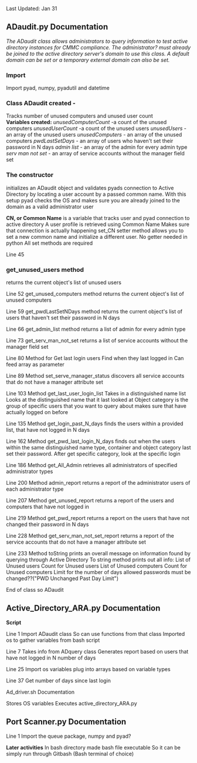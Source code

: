 Last Updated:
Jan 31

## ADaudit.py Documentation

_The ADaudit class allows administrators to query information to test active directory instances for CMMC compliance._
_The administrator? must already be joined to the active directory server's domain to use this class._
_A default domain can be set or a temporary external domain can also be set._

### Import
Import pyad, numpy, pyadutil and datetime

### Class ADaudit created - 
Tracks number of unused computers and unused user count  
**Variables created:**
_unusedComputerCount_ -a count of the unused computers
_unusedUserCount_ -a count of the unused users
_unusedUsers_ - an array of the unused users
_unusedComputers_ - an array of the unused computers
_pwdLastSetDays_ - an array of users who haven't set their password in N days
_admin list_ - an array of the admin for every admin type
_serv man not set_ - an array of service accounts without the manager field set

### The constructor 
initializes an ADaudit object and validates pyads connection to Active Directory by locating a user account by a passed common name. 
With this setup pyad checks the OS and makes sure you are already joined to the domain as a valid administrator user

**CN, or Common Name** is a variable that tracks user and pyad connection to active directory
A user profile is retrieved using Common Name
Makes sure that connection is actually happening
set_CN setter method allows you to set a new common name and initialize a different user. 
No getter needed in python
All set methods are required 

Line 45
### get_unused_users method 
returns the current object's list of unused users

Line 52
get_unused_computers method returns the current object's list of unused computers

Line 59
get_pwdLastSetNDays method returns the current object's list of users that haven't set their password in N days

Line 66
get_admin_list method returns a list of admin for every admin type

Line 73
get_serv_man_not_set returns a list of service accounts without the manager field set

Line 80
Method for Get last login users 
Find when they last logged in 
Can feed array as parameter

Line 89
Method set_serve_manager_status discovers all service accounts that do not have a manager attribute set

Line 103
Method get_last_user_login_list 
Takes in a distinguished name list 
Looks at the distinguished name that it last looked at 
Object category is the group of specific users that you want to query about 
makes sure that have actually logged on before 

Line 135
Method get_login_past_N_days finds the users within a provided list, that have not logged in N days 

Line 162
Method get_pwd_last_login_N_days finds out when the users within the same distinguished name type, container and object category last set their password. 
After get specific category, look at the specific login 

Line 186
Method get_All_Admin retrieves all administrators of specified administrator types

Line 200 
Method admin_report returns a report of the administrator users of each administrator type

Line 207 
Method get_unused_report returns a report of the users and computers that have not logged in 

Line 219 
Method get_pwd_report returns a report on the users that have not changed their password in N days

Line 228
Method get_serv_man_not_set_report returns a report of the service accounts that do not have a manager attribute set

Line 233
Method toString prints an overall message on information found by querying through Active Directory
To string method  prints out all info:
List of Unused users
Count for Unused users
List of Unused computers
Count for Unused computers
Limit for the number of days allowed passwords must be changed??("PWD Unchanged Past Day Limit")

End of class so ADaudit

## Active_Directory_ARA.py Documentation

**Script** 

Line 1
Import ADaudit class 
So can use functions from that class
Imported os to gather variables from bash script 

Line 7
Takes info from ADquery class
Generates report based on users that have not logged in N number of days

Line 25
Import os variables plug into arrays based on variable types 

Line 37 
Get number of days since last login 

Ad_driver.sh Documentation

Stores OS variables
Executes active_directory_ARA.py

## Port Scanner.py Documentation

Line 1
Import the queue package, numpy and pyad?

**Later activities**
In bash directory made bash file executable 
So it can be simply run through Gitbash
(Bash terminal of choice)

